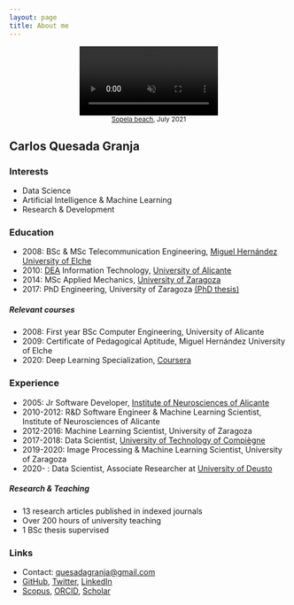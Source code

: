 ```yaml
---
layout: page
title: About me
---
```

<center>
  <video autoplay loop muted playsinline disableRemotePlayback x-webkit-airplay="deny" disablePictureInPicture style="width: 250px; padding: 0px; transform: rotate(0deg); margin: 0em auto;">
    <source src="/img/about/me.mp4" type="video/mp4" />
  </video>
</center>
<center><small><a href="https://www.openstreetmap.org/#map=16/43.3830/-3.0075">Sopela beach</a>, July 2021</small></center>

## Carlos Quesada Granja

### Interests
* Data Science
* Artificial Intelligence & Machine Learning
* Research & Development

### Education
* 2008: BSc & MSc Telecommunication Engineering, [Miguel Hernández University of Elche](https://umh.es/)
* 2010: [DEA](https://en.wikipedia.org/wiki/Master_of_Advanced_Studies) Information Technology, [University of Alicante](https://www.ua.es/)
* 2014: MSc Applied Mechanics, [University of Zaragoza](http://www.unizar.es/)
* 2017: PhD Engineering, University of Zaragoza [(PhD thesis)](https://zaguan.unizar.es/record/59996/files/TESIS-2017-017.pdf)

##### Relevant courses
* 2008: First year BSc Computer Engineering, University of Alicante
* 2009: Certificate of Pedagogical Aptitude, Miguel Hernández University of Elche
* 2020: Deep Learning Specialization, [Coursera](http://coursera.org/verify/specialization/7VW4YHQ3K936)

### Experience
* 2005: Jr Software Developer, [Institute of Neurosciences of Alicante](http://in.umh-csic.es/)
* 2010-2012: R&D Software Engineer & Machine Learning Scientist, Institute of Neurosciences of Alicante
* 2012-2016: Machine Learning Scientist, University of Zaragoza
* 2017-2018: Data Scientist, [University of Technology of Compiègne](https://www.utc.fr/)
* 2019-2020: Image Processing & Machine Learning Scientist, University of Zaragoza
* 2020- : Data Scientist, Associate Researcher at [University of Deusto](https://www.deusto.es/)

##### Research & Teaching
* 13 research articles published in indexed journals
* Over 200 hours of university teaching
* 1 BSc thesis supervised

### Links
* Contact: quesadagranja@gmail.com
*  [GitHub](https://github.com/quesadagranja),
[Twitter](https://twitter.com/quesadagranja),
[LinkedIn](https://www.linkedin.com/in/quesadagranja/)
* [Scopus](https://www.scopus.com/authid/detail.uri?authorId=56411773600), 
[ORCID](https://orcid.org/0000-0003-3294-8093), 
[Scholar](https://scholar.google.es/citations?user=SBIFQqYAAAAJ)
